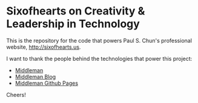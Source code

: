 # Sixofhearts on Creativity &amp; Leadership in Technology

This is the repository for the code that powers Paul S. Chun's professional website, http://sixofhearts.us.

I want to thank the people behind the technologies that power this project:

* [Middleman](https://github.com/middleman/middleman)
* [Middleman Blog](https://github.com/middleman/middleman-blog)
* [Middleman Github Pages](https://github.com/edgecase/middleman-gh-pages)

Cheers!
